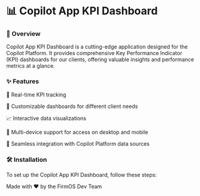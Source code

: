 # 📊 Copilot App KPI Dashboard

### 📌 Overview
Copilot App KPI Dashboard is a cutting-edge application designed for the Copilot Platform. It provides comprehensive Key Performance Indicator (KPI) dashboards for our clients, offering valuable insights and performance metrics at a glance.

### ✨ Features

🚀 Real-time KPI tracking

🎨 Customizable dashboards for different client needs

📈 Interactive data visualizations

📱 Multi-device support for access on desktop and mobile

🔗 Seamless integration with Copilot Platform data sources


### 🛠️ Installation
To set up the Copilot App KPI Dashboard, follow these steps:

Made with ❤️ by the FirmOS Dev Team
